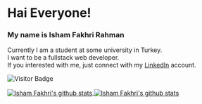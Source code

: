 # Hai Everyone!

### **My name is Isham Fakhri Rahman**

Currently I am a student at some university in Turkey.  
I want to be a fullstack web developer.  
If you interested with me, just connect with my [LinkedIn](https://www.linkedin.com/in/isham-fakhri-5393ab139) account.

![Visitor Badge](https://visitor-badges.glitch.me?username=elthief&repo=elthief$style=for-the-badge)
<!-- https://github.com/feri-irawan/visitor-badge -->


<p align="left">
  <a href="https://github.com/elthief">
    <img align="center" src="https://github-readme-stats.vercel.app/api/top-langs/?username=elthief&layout=compact" alt="Isham Fakhri's github stats"/>
    <img align="center" src="https://github-readme-stats.vercel.app/api?username=elthief&hide=issues&count_private=true&show_icons=true" alt="Isham Fakhri's github             stats" />
  </a>
</p>
